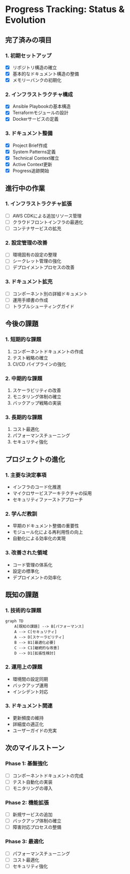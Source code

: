 # Progress Tracking: Status & Evolution

## 完了済みの項目

### 1. 初期セットアップ
- [x] リポジトリ構造の確立
- [x] 基本的なドキュメント構造の整備
- [x] メモリーバンクの初期化

### 2. インフラストラクチャ構成
- [x] Ansible Playbookの基本構造
- [x] Terraformモジュールの設計
- [x] Dockerサービスの定義

### 3. ドキュメント整備
- [x] Project Brief作成
- [x] System Patterns定義
- [x] Technical Context確立
- [x] Active Context更新
- [x] Progress追跡開始

## 進行中の作業

### 1. インフラストラクチャ拡張
- [ ] AWS CDKによる追加リソース管理
- [ ] クラウドフロントインフラの最適化
- [ ] コンテナサービスの拡充

### 2. 設定管理の改善
- [ ] 環境固有の設定の整理
- [ ] シークレット管理の強化
- [ ] デプロイメントプロセスの改善

### 3. ドキュメント拡充
- [ ] コンポーネント別の詳細ドキュメント
- [ ] 運用手順書の作成
- [ ] トラブルシューティングガイド

## 今後の課題

### 1. 短期的な課題
1. コンポーネントドキュメントの作成
2. テスト戦略の確立
3. CI/CD パイプラインの強化

### 2. 中期的な課題
1. スケーラビリティの改善
2. モニタリング体制の確立
3. バックアップ戦略の実装

### 3. 長期的な課題
1. コスト最適化
2. パフォーマンスチューニング
3. セキュリティ強化

## プロジェクトの進化

### 1. 主要な決定事項
- インフラのコード化推進
- マイクロサービスアーキテクチャの採用
- セキュリティファーストアプローチ

### 2. 学んだ教訓
- 早期のドキュメント整備の重要性
- モジュール化による再利用性の向上
- 自動化による効率化の実現

### 3. 改善された領域
- コード管理の体系化
- 設定の標準化
- デプロイメントの効率化

## 既知の課題

### 1. 技術的な課題
```mermaid
graph TD
    A[既知の課題] --> B[パフォーマンス]
    A --> C[セキュリティ]
    A --> D[スケーラビリティ]
    B --> B1[最適化必要]
    C --> C1[継続的な改善]
    D --> D1[拡張性検討]
```

### 2. 運用上の課題
- 環境間の設定同期
- バックアップ運用
- インシデント対応

### 3. ドキュメント関連
- 更新頻度の維持
- 詳細度の適正化
- ユーザーガイドの充実

## 次のマイルストーン

### Phase 1: 基盤強化
- [ ] コンポーネントドキュメントの完成
- [ ] テスト自動化の実装
- [ ] モニタリングの導入

### Phase 2: 機能拡張
- [ ] 新規サービスの追加
- [ ] バックアップ体制の確立
- [ ] 障害対応プロセスの整備

### Phase 3: 最適化
- [ ] パフォーマンスチューニング
- [ ] コスト最適化
- [ ] セキュリティ強化
